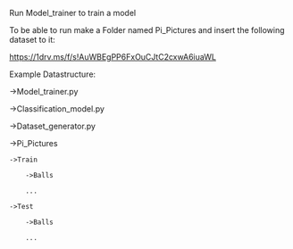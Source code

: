 Run Model_trainer to train a model

To be able to run make a Folder named Pi_Pictures and 
insert the following dataset to it:

https://1drv.ms/f/s!AuWBEgPP6FxOuCJtC2cxwA6iuaWL


Example Datastructure:

->Model_trainer.py

->Classification_model.py

->Dataset_generator.py

->Pi_Pictures

	->Train

		->Balls

		...

	->Test

		->Balls

		...